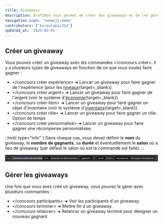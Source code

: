 ```yaml
---
title: Giveaways
description: DraftBot vous permet de créer des giveaways et de les gérer.
navigation.icon: 'twemoji:memo'
contributors: ['kicoulapic314']
updated_at: '2025-03-01'
---
```

## Créer un giveaway

Vous pouvez créer un giveaway avec les commandes \</concours créer>. Il y a plusieurs types de giveaways en fonction de ce que vous voulez faire gagner :

- </concours créer expérience> ➜ Lancer un giveaway pour faire gagner de l'expérience (pour les [niveaux](https://www.draftbot.fr/docs/modules/niveaux){target=_blank}).
- </concours créer argent> ➜ Lancer un giveaway pour faire gagner de l'argent (voir le système d'[économie](https://www.draftbot.fr/docs/modules/economie){target=_blank}).
- </concours créer item> ➜ Lancer un giveaway pour faire gagner un objet d'inventaire (voir le système d'[inventaire](https://www.draftbot.fr/docs/modules/inventaire){target=_blank}).
- </concours créer rôle> ➜ Lancer un giveaway pour faire gagner un rôle. Option de temps
- </concours créer personnalisé> ➜ Lancer un giveaway pour faire gagner une récompense personnalisée.

::hint{ type="info" }
Dans chaque cas, vous devez définir le **nom** du giveaway, le **nombre de gagnants**, sa **durée** et éventuellement le **salon** où a lieu de giveaway (par défaut le salon où est la commande est faite).
::

![Décrivez l'image](../assets/giveaways/concours_creer.png)

## Gérer les giveaways

Une fois que vous avez créé un giveaway, vous pouvez le gérer avec plusieurs commandes :

- </concours participants> ➜ Voir les participants d'un giveaway.
- </concours terminer> ➜ Mettre fin à un giveaway.
- </concours relancer> ➜ Relancer un giveaway terminé pour désigner un nouveau gagnant.
